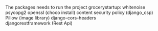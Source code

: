 The packages needs to run the project grocerystartup:
whitenoise 
psycopg2
openssl (choco install)
content security policy (django_csp)
Pillow (image library)
django-cors-headers                          
djangorestframework  (Rest Api)
